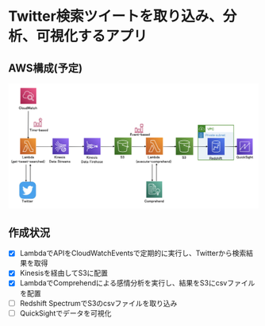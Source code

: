 # Twitter検索ツイートを取り込み、分析、可視化するアプリ

## AWS構成(予定)
![architecture](architecture.png)

## 作成状況
- [x] LambdaでAPIをCloudWatchEventsで定期的に実行し、Twitterから検索結果を取得
- [x] Kinesisを経由してS3に配置
- [x] LambdaでComprehendによる感情分析を実行し、結果をS3にcsvファイルを配置
- [ ] Redshift SpectrumでS3のcsvファイルを取り込み
- [ ] QuickSightでデータを可視化